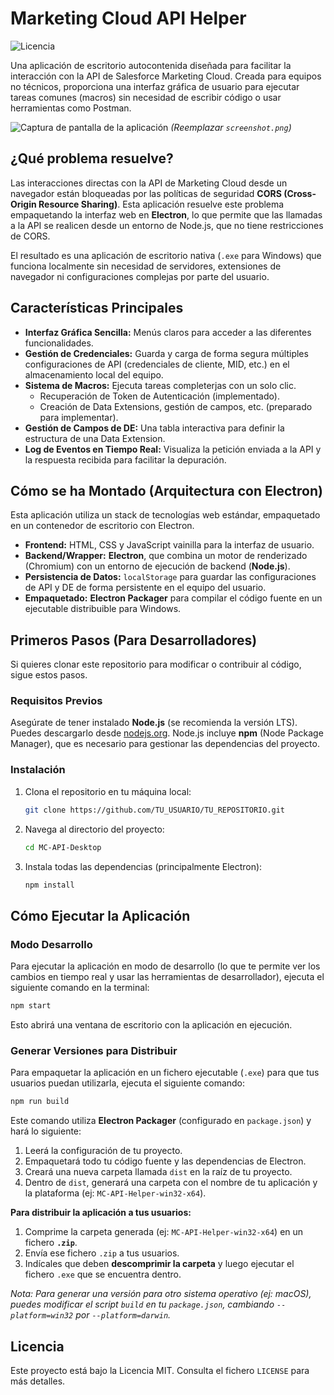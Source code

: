 # Marketing Cloud API Helper

![Licencia](https://img.shields.io/badge/license-MIT-blue.svg)

Una aplicación de escritorio autocontenida diseñada para facilitar la interacción con la API de Salesforce Marketing Cloud. Creada para equipos no técnicos, proporciona una interfaz gráfica de usuario para ejecutar tareas comunes (macros) sin necesidad de escribir código o usar herramientas como Postman.

![Captura de pantalla de la aplicación](screenshot.png) 
*(Reemplazar `screenshot.png`)*

## ¿Qué problema resuelve?

Las interacciones directas con la API de Marketing Cloud desde un navegador están bloqueadas por las políticas de seguridad **CORS (Cross-Origin Resource Sharing)**. Esta aplicación resuelve este problema empaquetando la interfaz web en **Electron**, lo que permite que las llamadas a la API se realicen desde un entorno de Node.js, que no tiene restricciones de CORS.

El resultado es una aplicación de escritorio nativa (`.exe` para Windows) que funciona localmente sin necesidad de servidores, extensiones de navegador ni configuraciones complejas por parte del usuario.

## Características Principales

*   **Interfaz Gráfica Sencilla:** Menús claros para acceder a las diferentes funcionalidades.
*   **Gestión de Credenciales:** Guarda y carga de forma segura múltiples configuraciones de API (credenciales de cliente, MID, etc.) en el almacenamiento local del equipo.
*   **Sistema de Macros:** Ejecuta tareas completerjas con un solo clic.
    *   Recuperación de Token de Autenticación (implementado).
    *   Creación de Data Extensions, gestión de campos, etc. (preparado para implementar).
*   **Gestión de Campos de DE:** Una tabla interactiva para definir la estructura de una Data Extension.
*   **Log de Eventos en Tiempo Real:** Visualiza la petición enviada a la API y la respuesta recibida para facilitar la depuración.

## Cómo se ha Montado (Arquitectura con Electron)

Esta aplicación utiliza un stack de tecnologías web estándar, empaquetado en un contenedor de escritorio con Electron.

*   **Frontend:** HTML, CSS y JavaScript vainilla para la interfaz de usuario.
*   **Backend/Wrapper:** **Electron**, que combina un motor de renderizado (Chromium) con un entorno de ejecución de backend (**Node.js**).
*   **Persistencia de Datos:** `localStorage` para guardar las configuraciones de API y DE de forma persistente en el equipo del usuario.
*   **Empaquetado:** **Electron Packager** para compilar el código fuente en un ejecutable distribuible para Windows.

## Primeros Pasos (Para Desarrolladores)

Si quieres clonar este repositorio para modificar o contribuir al código, sigue estos pasos.

### Requisitos Previos

Asegúrate de tener instalado **Node.js** (se recomienda la versión LTS). Puedes descargarlo desde [nodejs.org](https://nodejs.org/).
Node.js incluye **npm** (Node Package Manager), que es necesario para gestionar las dependencias del proyecto.

### Instalación

1.  Clona el repositorio en tu máquina local:
    ```sh
    git clone https://github.com/TU_USUARIO/TU_REPOSITORIO.git
    ```
2.  Navega al directorio del proyecto:
    ```sh
    cd MC-API-Desktop
    ```
3.  Instala todas las dependencias (principalmente Electron):
    ```sh
    npm install
    ```

## Cómo Ejecutar la Aplicación

### Modo Desarrollo

Para ejecutar la aplicación en modo de desarrollo (lo que te permite ver los cambios en tiempo real y usar las herramientas de desarrollador), ejecuta el siguiente comando en la terminal:

```sh
npm start
```

Esto abrirá una ventana de escritorio con la aplicación en ejecución.

### Generar Versiones para Distribuir

Para empaquetar la aplicación en un fichero ejecutable (`.exe`) para que tus usuarios puedan utilizarla, ejecuta el siguiente comando:

```sh
npm run build
```

Este comando utiliza **Electron Packager** (configurado en `package.json`) y hará lo siguiente:

1.  Leerá la configuración de tu proyecto.
2.  Empaquetará todo tu código fuente y las dependencias de Electron.
3.  Creará una nueva carpeta llamada `dist` en la raíz de tu proyecto.
4.  Dentro de `dist`, generará una carpeta con el nombre de tu aplicación y la plataforma (ej: `MC-API-Helper-win32-x64`).

**Para distribuir la aplicación a tus usuarios:**

1.  Comprime la carpeta generada (ej: `MC-API-Helper-win32-x64`) en un fichero **`.zip`**.
2.  Envía ese fichero `.zip` a tus usuarios.
3.  Indícales que deben **descomprimir la carpeta** y luego ejecutar el fichero `.exe` que se encuentra dentro.

*Nota: Para generar una versión para otro sistema operativo (ej: macOS), puedes modificar el script `build` en tu `package.json`, cambiando `--platform=win32` por `--platform=darwin`.*

## Licencia

Este proyecto está bajo la Licencia MIT. Consulta el fichero `LICENSE` para más detalles.